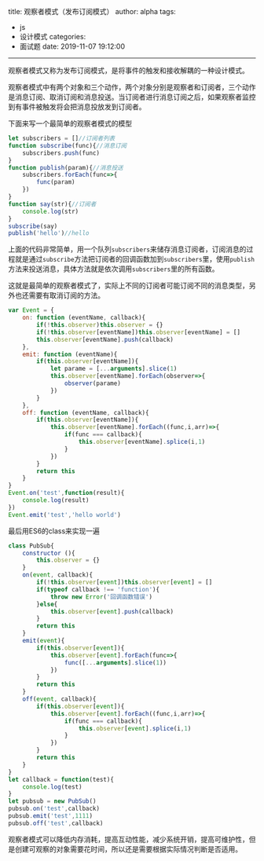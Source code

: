 title: 观察者模式（发布订阅模式）
author: alpha
tags:
  - js
  - 设计模式
categories:
  - 面试题
date: 2019-11-07 19:12:00
---

观察者模式又称为发布订阅模式，是将事件的触发和接收解耦的一种设计模式。
<!--more-->

观察者模式中有两个对象和三个动作，两个对象分别是观察者和订阅者，三个动作是消息订阅、取消订阅和消息投送。当订阅者进行消息订阅之后，如果观察者监控到有事件被触发将会把消息投放发到订阅者。

下面来写一个最简单的观察者模式的模型

```javascript
let subscribers = []//订阅者列表
function subscribe(func){//消息订阅
	subscribers.push(func)
}
function publish(param){//消息投送
	subscribers.forEach(func=>{
		func(param)
	})
}
function say(str){//订阅者
	console.log(str)
}
subscribe(say)
publish('hello')//hello
```
上面的代码非常简单，用一个队列`subscribers`来储存消息订阅者，订阅消息的过程就是通过`subscribe`方法把订阅者的回调函数加到`subscribers`里，使用`publish`方法来投送消息，具体方法就是依次调用`subscribers`里的所有函数。

这就是最简单的观察者模式了，实际上不同的订阅者可能订阅不同的消息类型，另外也还需要有取消订阅的方法。

```javascript
var Event = {
	on: function (eventName, callback){
		if(!this.observer)this.observer = {}
		if(!this.observer[eventName])this.observer[eventName] = []
		this.observer[eventName].push(callback)
	},
	emit: function (eventName){
		if(this.observer[eventName]){
			let parame = [...arguments].slice(1)
			this.observer[eventName].forEach(observer=>{
				observer(parame)
			})
		}
	},
	off: function (eventName, callback){
		if(this.observer[eventName]){
			this.observer[eventName].forEach((func,i,arr)=>{
				if(func === callback){
					this.observer[eventName].splice(i,1)
				}
			})
		}
		return this
	}
}
Event.on('test',function(result){
	console.log(result)
})
Event.emit('test','hello world')
```
最后用ES6的class来实现一遍

```javascript
class PubSub{
	constructor (){
		this.observer = {}
	}
	on(event, callback){
		if(!this.observer[event])this.observer[event] = []
		if(typeof callback !== 'function'){
			throw new Error('回调函数错误')
		}else{
			this.observer[event].push(callback)
        }
		return this
	}
	emit(event){
		if(this.observer[event]){
			this.observer[event].forEach(func=>{
				func([...arguments].slice(1))
			})
		}
		return this
	}
	off(event, callback){
		if(this.observer[event]){
			this.observer[event].forEach((func,i,arr)=>{
				if(func === callback){
					this.observer[event].splice(i,1)
				}
			})
		}
		return this
	}
}
let callback = function(test){
	console.log(test)
}
let pubsub = new PubSub()
pubsub.on('test',callback)
pubsub.emit('test',1111)
pubsub.off('test',callback)
```
观察者模式可以降低内存消耗，提高互动性能，减少系统开销，提高可维护性，但是创建可观察的对象需要花时间，所以还是需要根据实际情况判断是否适用。